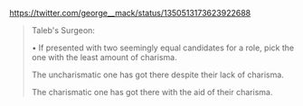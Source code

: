 
https://twitter.com/george__mack/status/1350513173623922688
> Taleb's Surgeon:
> 
> • If presented with two seemingly equal candidates for a role, pick the one with the least amount of charisma.
> 
> The uncharismatic one has got there despite their lack of charisma.
> 
> The charismatic one has got there with the aid of their charisma.